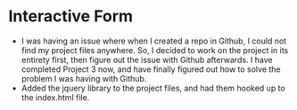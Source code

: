 # Interactive Form

- I was having an issue where when I created a repo in Github, I could not find my project files anywhere. So, I decided to work on the project in its entirety first, then figure out the issue with Github afterwards. I have completed Project 3 now, and have finally figured out how to solve the problem I was having with Github.
- Added the jquery library to the project files, and had them hooked up to the index.html file.
